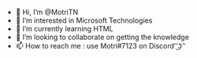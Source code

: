 - 👋 Hi, I’m @MotriTN
- 👀 I’m interested in Microsoft Technologies
- 🌱 I’m currently learning HTML
- 💞️ I’m looking to collaborate on getting the knowledge
- 📫 How to reach me : use Motri#7123 on Discord  ͡ ͜ʖ ͡ 

<!---
Mohamedtrigui/MotriTN is a ✨ special ✨ repository because its `README.md` (this file) appears on your GitHub profile.
You can click the Preview link to take a look at your changes.
--->
